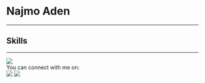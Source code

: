 # Najmo Aden
---
## Skills
---

<div>
    <img src="https://img.shields.io/badge/-html5-E34F26?logo=html5&logoColor=white&style=for-the-badge">
</div>
<div></div>
You can connect with me on:

<div>
    <img src="https://img.shields.io/badge/-Stack%20Overflow-F58025?logo=stack-overflow&logoColor=white&style=for-the-badge">
    <img src="https://img.shields.io/badge/-LinkedIn-0A66C2?logo=linkedin&logoColor=white&style=for-the-badge">
</div>
<!---
najmoaden/najmoaden is a ✨ special ✨ repository because its `README.md` (this file) appears on your GitHub profile.
You can click the Preview link to take a look at your changes.
--->
